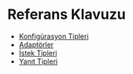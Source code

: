 # Referans Klavuzu
* [Konfigürasyon Tipleri](/docs/References/ConfigurationTypes.md)
* [Adaptörler](/docs/References/Adapters.md)
* [İstek Tipleri](/docs/References/RequestTypes.md)
* [Yanıt Tipleri](/docs/References/ResponseTypes.md)